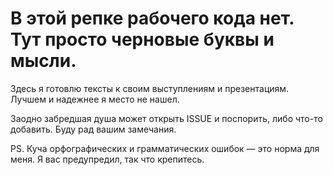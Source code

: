 # В этой репке рабочего кода нет. Тут просто черновые буквы и мысли.

Здесь я готовлю тексты к своим выступлениям и презентациям. Лучшем и надежнее я место не нашел. 

Заодно забредшая душа может открыть ISSUE и поспорить, либо что-то добавить. Буду рад вашим замечания.

PS. Куча орфографических и грамматических ошибок — это норма для меня. Я вас предупредил, так что крепитесь.